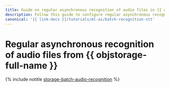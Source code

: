 ```yaml
---
title: Guide on regular asynchronous recognition of audio files in {{ objstorage-full-name }} through {{ speechkit-full-name }}
description: Follow this guide to configure regular asynchronous recognition of audio files in an {{ objstorage-name }} bucket through {{ speechkit-name }}.
canonical: '{{ link-docs }}/tutorials/ml-ai/batch-recognition-stt'
---
```


# Regular asynchronous recognition of audio files from {{ objstorage-full-name }}

{% include notitle [storage-batch-audio-recognition](../../../_tutorials/ml-ai/batch-recognition-stt.md) %}
